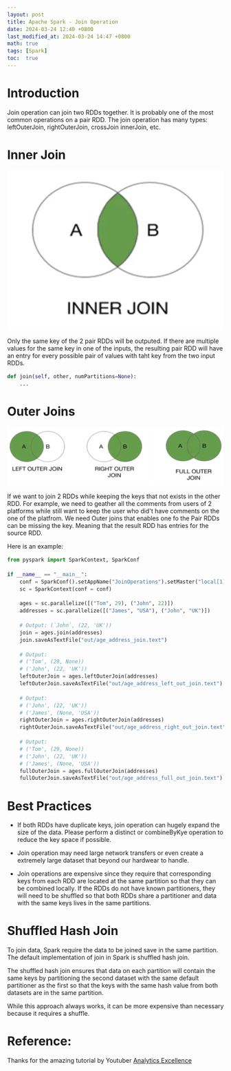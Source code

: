 ```yaml
---
layout: post
title: Apache Spark - Join Operation
date: 2024-03-24 12:40 +0800
last_modified_at: 2024-03-24 14:47 +0800
math: true
tags: [Spark]
toc:  true
---
```


# Introduction
Join operation can join two RDDs together. It is probably one of the most common operations on a pair RDD. The join operation has many types: leftOuterJoin, rightOuterJoin, crossJoin innerJoin, etc.

# Inner Join

![img](/assets/post_img/2024-03-24-Join-Operation/inner_join.png)

Only the same key of the 2 pair RDDs will be outputed. If there are multiple values for the same key in one of the inputs, the resulting pair RDD will have an entry for every possible pair of values with taht key from the two input RDDs. 

```python
def join(self, other, numPartitions=None):
    ...
```

# Outer Joins

![img](/assets/post_img/2024-03-24-Join-Operation/outer_joins.png)

If we want to join 2 RDDs while keeping the keys that not exists in the other RDD. For example, we need to geather all the comments from users of 2 platforms while still want to keep the user who did't have comments on the one of the platfrom. We need Outer joins that enables one fo the Pair RDDs can be missing the key. Meaning that the result RDD has entries for the source RDD.

Here is an example:

```python
from pyspark import SparkContext, SparkConf

if __name__ == "__main__":
    conf = SparkConf().setAppName("JoinOperations").setMaster("local[1]")
    sc = SparkContext(conf = conf)
    
    ages = sc.parallelize([("Tom", 29), ("John", 22)])
    addresses = sc.parallelize([("James", "USA"), ("John", "UK")])

    # Output: (`John`, (22, 'UK'))
    join = ages.join(addresses)
    join.saveAsTextFile("out/age_address_join.text")

    # Output: 
    # ('Tom', (29, None)) 
    # ('John', (22, 'UK'))
    leftOuterJoin = ages.leftOuterJoin(addresses)
    leftOuterJoin.saveAsTextFile("out/age_address_left_out_join.text")

    # Output: 
    # ('John', (22, 'UK'))
    # ('James', (None, 'USA')) 
    rightOuterJoin = ages.rightOuterJoin(addresses)
    rightOuterJoin.saveAsTextFile("out/age_address_right_out_join.text")

    # Output: 
    # ('Tom', (29, None))
    # ('John', (22, 'UK'))
    # ('James', (None, 'USA'))
    fullOuterJoin = ages.fullOuterJoin(addresses)
    fullOuterJoin.saveAsTextFile("out/age_address_full_out_join.text")
```

# Best Practices

- If both RDDs have duplicate keys, join operation can hugely expand the size of the data. Please perform a distinct or combineByKye operation to reduce the key space if possible.

- Join operation may need large network transfers or even create a extremely large dataset that beyond our hardwear to handle.

- Join operations are expensive since they require that corresponding keys from each RDD are located at the same partition so that they can be combined locally. If the RDDs do not have known partitioners, they will need to be shuffled so that both RDDs share a partitioner and data with the same keys lives in the same partitions.

# Shuffled Hash Join
To join data, Spark require the data to be joined save in the same partition. The default implementation of join in Spark is shuffled hash join.

The shuffled hash join ensures that data on each partition will contain the same keys by partitioning the second dataset with the same default partitioner as the first so that the keys with the same hash value from both datasets are in the same partition.

While this approach always works, it can be more expensive than necessary because it requires a shuffle.

# Reference:

Thanks for the amazing tutorial by Youtuber [Analytics Excellence](https://www.youtube.com/watch?v=W__Jk83gOyo&list=PL0hSJrxggIQr6wA8buIn1Yxu810ugGed-&index=21)